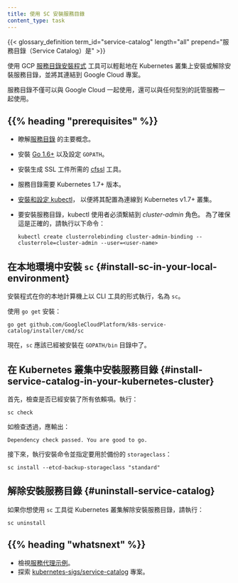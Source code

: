 ```yaml
---
title: 使用 SC 安裝服務目錄
content_type: task
---
```

<!--
title: Install Service Catalog using SC
reviewers:
- chenopis
content_type: task
-->

<!-- overview -->
{{< glossary_definition term_id="service-catalog" length="all" prepend="服務目錄（Service Catalog）是" >}}

<!--
You can use the GCP [Service Catalog Installer](https://github.com/GoogleCloudPlatform/k8s-service-catalog#installation)
tool to easily install or uninstall Service Catalog on your Kubernetes cluster, linking it to
Google Cloud projects.

Service Catalog can work with any kind of managed service, not only Google Cloud.
-->
使用 GCP [服務目錄安裝程式](https://github.com/GoogleCloudPlatform/k8s-service-catalog#installation)
工具可以輕鬆地在 Kubernetes 叢集上安裝或解除安裝服務目錄，並將其連結到 Google Cloud 專案。

服務目錄不僅可以與 Google Cloud 一起使用，還可以與任何型別的託管服務一起使用。

## {{% heading "prerequisites" %}}

<!--
* Understand the key concepts of [Service Catalog](/docs/concepts/extend-kubernetes/service-catalog/).
* Install [Go 1.6+](https://golang.org/dl/) and set the `GOPATH`.
* Install the [cfssl](https://github.com/cloudflare/cfssl) tool needed for generating SSL artifacts.
* Service Catalog requires Kubernetes version 1.7+.
* [Install and setup kubectl](/docs/tasks/tools/) so that it is configured to connect to a Kubernetes v1.7+ cluster.
* The kubectl user must be bound to the *cluster-admin* role for it to install Service Catalog. To ensure that this is true, run the following command:

        kubectl create clusterrolebinding cluster-admin-binding --clusterrole=cluster-admin --user=<user-name>
-->
* 瞭解[服務目錄](/zh-cn/docs/concepts/extend-kubernetes/service-catalog/)
  的主要概念。
* 安裝 [Go 1.6+](https://golang.org/dl/) 以及設定 `GOPATH`。
* 安裝生成 SSL 工件所需的 [cfssl](https://github.com/cloudflare/cfssl) 工具。
* 服務目錄需要 Kubernetes 1.7+ 版本。
* [安裝和設定 kubectl](/zh-cn/docs/tasks/tools/)，
  以便將其配置為連線到 Kubernetes v1.7+ 叢集。
* 要安裝服務目錄，kubectl 使用者必須繫結到 *cluster-admin* 角色。
  為了確保這是正確的，請執行以下命令：

  ```shell
  kubectl create clusterrolebinding cluster-admin-binding --clusterrole=cluster-admin --user=<user-name>
  ```

<!-- steps -->
<!--
## Install `sc` in your local environment

The installer runs on your local computer as a CLI tool named `sc`.

Install using `go get`:
-->
## 在本地環境中安裝 `sc`    {#install-sc-in-your-local-environment}

安裝程式在你的本地計算機上以 CLI 工具的形式執行，名為 `sc`。

使用 `go get` 安裝：

```shell
go get github.com/GoogleCloudPlatform/k8s-service-catalog/installer/cmd/sc
```

<!--
`sc` should now be installed in your `GOPATH/bin` directory.
-->
現在，`sc` 應該已經被安裝在 `GOPATH/bin` 目錄中了。

<!--
## Install Service Catalog in your Kubernetes cluster

First, verify that all dependencies have been installed. Run:
-->
## 在 Kubernetes 叢集中安裝服務目錄    {#install-service-catalog-in-your-kubernetes-cluster}

首先，檢查是否已經安裝了所有依賴項。執行：

```shell
sc check
```

<!--
If the check is successful, it should return:
-->
如檢查透過，應輸出：

```
Dependency check passed. You are good to go.
```

<!--
Next, run the install command and specify the `storageclass` that you want to use for the backup:
-->
接下來，執行安裝命令並指定要用於備份的 `storageclass`：

```shell
sc install --etcd-backup-storageclass "standard"
```

<!--
## Uninstall Service Catalog

If you would like to uninstall Service Catalog from your Kubernetes cluster using the `sc` tool, run:
-->
## 解除安裝服務目錄    {#uninstall-service-catalog}

如果你想使用 `sc` 工具從 Kubernetes 叢集解除安裝服務目錄，請執行：

```shell
sc uninstall
```

## {{% heading "whatsnext" %}}

<!--
* View [sample service brokers](https://github.com/openservicebrokerapi/servicebroker/blob/master/gettingStarted.md#sample-service-brokers).
* Explore the [kubernetes-sigs/service-catalog](https://github.com/kubernetes-sigs/service-catalog) project.
-->
* 檢視[服務代理示例](https://github.com/openservicebrokerapi/servicebroker/blob/master/gettingStarted.md#sample-service-brokers)。
* 探索 [kubernetes-sigs/service-catalog](https://github.com/kubernetes-sigs/service-catalog) 專案。


